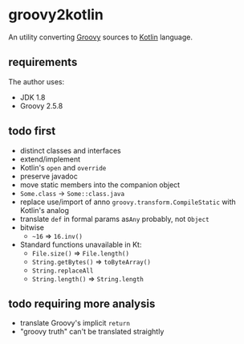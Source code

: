 # groovy2kotlin

An utility converting [Groovy](http://groovy-lang.org/) sources to [Kotlin](https://kotlinlang.org/) language.

## requirements

The author uses:
- JDK 1.8
- Groovy 2.5.8

## todo first

- distinct classes and interfaces
- extend/implement
- Kotlin's `open` and `override`
- preserve javadoc
- move static members into the companion object
- `Some.class` -> `Some::class.java`
- replace use/import of anno `groovy.transform.CompileStatic` with Kotlin's analog
- translate `def` in formal params as`Any` probably, not `Object`
- bitwise
    - `~16` => `16.inv()`
- Standard functions unavailable in Kt:
    - `File.size()` => `File.length()`
    - `String.getBytes()` => `toByteArray()`
    - `String.replaceAll`
    - `String.length()` => `String.length`

## todo requiring more analysis

- translate Groovy's implicit `return`
- "groovy truth" can't be translated straightly
